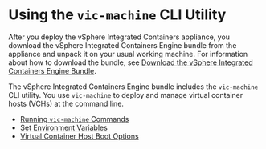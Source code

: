 # Using the `vic-machine` CLI Utility #

After you deploy the vSphere Integrated Containers appliance, you download the vSphere Integrated Containers Engine bundle from the appliance and unpack it on your usual working machine. For information about how to download the bundle, see [Download the vSphere Integrated Containers Engine Bundle](vic_engine_bundle.md). 

The vSphere Integrated Containers Engine bundle includes the `vic-machine` CLI utility. You use `vic-machine` to deploy and manage virtual container hosts (VCHs) at the command line. 

- [Running `vic-machine` Commands](running_vicmachine_cmds.md)
- [Set Environment Variables](vic_env_variables.md)
- [Virtual Container Host Boot Options](vch_boot_options.md)